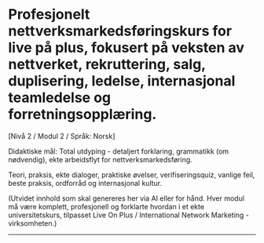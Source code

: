 # Profesjonelt nettverksmarkedsføringskurs for live på plus, fokusert på veksten av nettverket, rekruttering, salg, duplisering, ledelse, internasjonal teamledelse og forretningsopplæring.


[Nivå 2 / Modul 2 / Språk: Norsk]

Didaktiske mål: Total utdyping - detaljert forklaring, grammatikk (om nødvendig), ekte arbeidsflyt for nettverksmarkedsføring.

Teori, praksis, ekte dialoger, praktiske øvelser, verifiseringsquiz, vanlige feil, beste praksis, ordforråd og internasjonal kultur.


(Utvidet innhold som skal genereres her via AI eller for hånd. Hver modul må være komplett, profesjonell og forklarte hvordan i et ekte universitetskurs, tilpasset Live On Plus / International Network Marketing -virksomheten.)

---